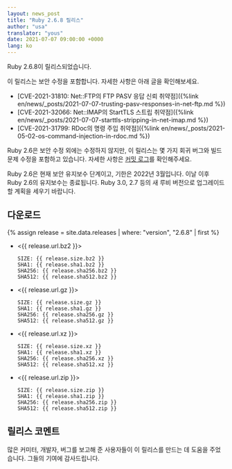 ```yaml
---
layout: news_post
title: "Ruby 2.6.8 릴리스"
author: "usa"
translator: "yous"
date: 2021-07-07 09:00:00 +0000
lang: ko
---
```


Ruby 2.6.8이 릴리스되었습니다.

이 릴리스는 보안 수정을 포함합니다.
자세한 사항은 아래 글을 확인해보세요.

* [CVE-2021-31810: Net::FTP의 FTP PASV 응답 신뢰 취약점]({%link en/news/_posts/2021-07-07-trusting-pasv-responses-in-net-ftp.md %})
* [CVE-2021-32066: Net::IMAP의 StartTLS 스트립 취약점]({%link en/news/_posts/2021-07-07-starttls-stripping-in-net-imap.md %})
* [CVE-2021-31799: RDoc의 명령 주입 취약점]({%link en/news/_posts/2021-05-02-os-command-injection-in-rdoc.md %})

Ruby 2.6은 보안 수정 외에는 수정하지 않지만, 이 릴리스는 몇 가지 회귀 버그와 빌드 문제 수정을 포함하고 있습니다.
자세한 사항은 [커밋 로그](https://github.com/ruby/ruby/compare/v2_6_7...v2_6_8)를 확인해주세요.

Ruby 2.6은 현재 보안 유지보수 단계이고, 기한은 2022년 3월입니다.
이날 이후 Ruby 2.6의 유지보수는 종료됩니다.
Ruby 3.0, 2.7 등의 새 루비 버전으로 업그레이드할 계획을 세우기 바랍니다.

## 다운로드

{% assign release = site.data.releases | where: "version", "2.6.8" | first %}

* <{{ release.url.bz2 }}>

      SIZE: {{ release.size.bz2 }}
      SHA1: {{ release.sha1.bz2 }}
      SHA256: {{ release.sha256.bz2 }}
      SHA512: {{ release.sha512.bz2 }}

* <{{ release.url.gz }}>

      SIZE: {{ release.size.gz }}
      SHA1: {{ release.sha1.gz }}
      SHA256: {{ release.sha256.gz }}
      SHA512: {{ release.sha512.gz }}

* <{{ release.url.xz }}>

      SIZE: {{ release.size.xz }}
      SHA1: {{ release.sha1.xz }}
      SHA256: {{ release.sha256.xz }}
      SHA512: {{ release.sha512.xz }}

* <{{ release.url.zip }}>

      SIZE: {{ release.size.zip }}
      SHA1: {{ release.sha1.zip }}
      SHA256: {{ release.sha256.zip }}
      SHA512: {{ release.sha512.zip }}

## 릴리스 코멘트

많은 커미터, 개발자, 버그를 보고해 준 사용자들이 이 릴리스를 만드는 데 도움을 주었습니다.
그들의 기여에 감사드립니다.
